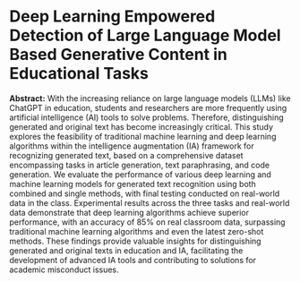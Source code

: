 # Deep Learning Empowered Detection of Large Language Model Based Generative Content in Educational Tasks
**Abstract:**
With the increasing reliance on large language models (LLMs) like ChatGPT in education, students and researchers are more frequently using artificial intelligence (AI) tools to solve problems. Therefore, distinguishing generated and original text has become increasingly critical. This study explores the feasibility of traditional machine learning and deep learning algorithms within the intelligence augmentation (IA) framework for recognizing generated text, based on a comprehensive dataset encompassing tasks in article generation, text paraphrasing, and code generation. We evaluate the performance of various deep learning and machine learning models for generated text recognition using both combined and single methods, with final testing conducted on real-world data in the class. Experimental results across the three tasks and real-world data demonstrate that deep learning algorithms achieve superior performance, with an accuracy of 85% on real classroom data, surpassing traditional machine learning algorithms and even the latest zero-shot methods. These findings provide valuable insights for distinguishing generated and original texts in education and IA, facilitating the development of advanced IA tools and contributing to solutions for academic misconduct issues.
